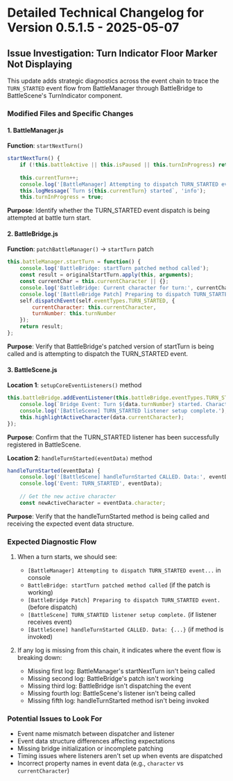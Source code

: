 # Detailed Technical Changelog for Version 0.5.1.5 - 2025-05-07

## Issue Investigation: Turn Indicator Floor Marker Not Displaying

This update adds strategic diagnostics across the event chain to trace the `TURN_STARTED` event flow from BattleManager through BattleBridge to BattleScene's TurnIndicator component.

### Modified Files and Specific Changes

#### 1. BattleManager.js 
**Function**: `startNextTurn()`

```javascript
startNextTurn() {
    if (!this.battleActive || this.isPaused || this.turnInProgress) return;
    
    this.currentTurn++;
    console.log('[BattleManager] Attempting to dispatch TURN_STARTED event...'); // ADDED LINE
    this.logMessage(`Turn ${this.currentTurn} started`, 'info');
    this.turnInProgress = true;
```

**Purpose**: Identify whether the TURN_STARTED event dispatch is being attempted at battle turn start.

#### 2. BattleBridge.js
**Function**: `patchBattleManager()` → `startTurn` patch

```javascript
this.battleManager.startTurn = function() {
    console.log('BattleBridge: startTurn patched method called');
    const result = originalStartTurn.apply(this, arguments);
    const currentChar = this.currentCharacter || {};
    console.log('BattleBridge: Current character for turn:', currentChar.name);
    console.log('[BattleBridge Patch] Preparing to dispatch TURN_STARTED event.'); // ADDED LINE
    self.dispatchEvent(self.eventTypes.TURN_STARTED, {
        currentCharacter: this.currentCharacter,
        turnNumber: this.turnNumber
    });
    return result;
};
```

**Purpose**: Verify that BattleBridge's patched version of startTurn is being called and is attempting to dispatch the TURN_STARTED event.

#### 3. BattleScene.js
**Location 1**: `setupCoreEventListeners()` method

```javascript
this.battleBridge.addEventListener(this.battleBridge.eventTypes.TURN_STARTED, (data) => {
    console.log(`Bridge Event: Turn ${data.turnNumber} started. Character: ${data.currentCharacter?.name}`);
    console.log('[BattleScene] TURN_STARTED listener setup complete.'); // ADDED LINE
    this.highlightActiveCharacter(data.currentCharacter);
});
```

**Purpose**: Confirm that the TURN_STARTED listener has been successfully registered in BattleScene.

**Location 2**: `handleTurnStarted(eventData)` method

```javascript
handleTurnStarted(eventData) {
    console.log('[BattleScene] handleTurnStarted CALLED. Data:', eventData); // ADDED LINE
    console.log('Event: TURN_STARTED', eventData);
    
    // Get the new active character
    const newActiveCharacter = eventData.character;
```

**Purpose**: Verify that the handleTurnStarted method is being called and receiving the expected event data structure.

### Expected Diagnostic Flow

1. When a turn starts, we should see:
   - `[BattleManager] Attempting to dispatch TURN_STARTED event...` in console
   - `BattleBridge: startTurn patched method called` (if the patch is working)
   - `[BattleBridge Patch] Preparing to dispatch TURN_STARTED event.` (before dispatch)
   - `[BattleScene] TURN_STARTED listener setup complete.` (if listener receives event)
   - `[BattleScene] handleTurnStarted CALLED. Data: {...}` (if method is invoked)

2. If any log is missing from this chain, it indicates where the event flow is breaking down:
   - Missing first log: BattleManager's startNextTurn isn't being called
   - Missing second log: BattleBridge's patch isn't working
   - Missing third log: BattleBridge isn't dispatching the event
   - Missing fourth log: BattleScene's listener isn't being called
   - Missing fifth log: handleTurnStarted method isn't being invoked

### Potential Issues to Look For

- Event name mismatch between dispatcher and listener
- Event data structure differences affecting expectations
- Missing bridge initialization or incomplete patching
- Timing issues where listeners aren't set up when events are dispatched
- Incorrect property names in event data (e.g., `character` vs `currentCharacter`)